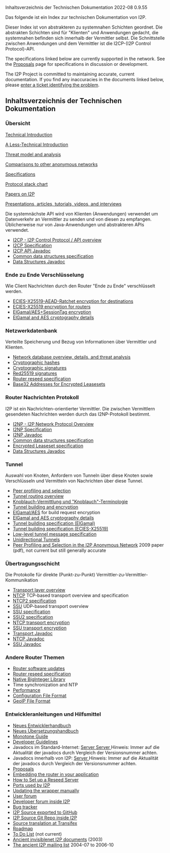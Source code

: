  Inhaltsverzeichnis
der Technischen Dokumentation 2022-08 0.9.55 

Das folgende ist ein Index zur technischen Dokumentation von I2P.

Dieser Index ist von abstrakteren zu systemnahen Schichten geordnet. Die
abstrakten Schichten sind für \"Klienten\" und Anwendungen gedacht, die
systemnahen befinden sich innerhalb der Vermittler selbst. Die
Schnittstelle zwischen Anwendungen und dem Vermittler ist die I2CP-(I2P
Control Protocol)-API.

The specifications linked below are currently supported in the network.
See the [Proposals]() page
for specifications in discussion or development.

The I2P Project is committed to maintaining accurate, current
documentation. If you find any inaccuracies in the documents linked
below, please [enter a ticket identifying the
problem]().

## Inhaltsverzeichnis der Technischen Dokumentation

### Übersicht

[Technical
Introduction]()

[A Less-Technical
Introduction]()

[Threat model and
analysis]()

[Comparisons to other anonymous
networks]()

[Specifications]()

[Protocol stack chart]()

[Papers on I2P]()

[Presentations, articles, tutorials, videos, and
interviews]()

Die systemnächste API wird von Klienten (Anwendungen) verwendet um
Datenverkehr an Vermittler zu senden und von diesen zu empfangen.
Üblicherweise nur von Java-Anwendungen und abstrakteren APIs verwendet.

- [I2CP - I2P Control Protocol / API
 overview]()
- [I2CP Specification]()
- [I2CP API
 Javadoc](http:///net/i2p/client/package-summary.html)
- [Common data structures
 specification]()
- [Data Structures
 Javadoc](http:///net/i2p/data/package-summary.html)

### Ende zu Ende Verschlüsselung

Wie Client Nachrichten durch den Router \"Ende zu Ende\" verschlüsselt
werden.

- [ECIES-X25519-AEAD-Ratchet encryption for
 destinations]()
- [ECIES-X25519 encryption for
 routers]()
- [ElGamal/AES+SessionTag
 encryption]()
- [ElGamal and AES cryptography
 details]()

### Netzwerkdatenbank

Verteilte Speicherung und Bezug von Informationen über Vermittler und
Klienten.

- [Network database overview, details, and threat
 analysis]()
- [Cryptographic
 hashes](#SHA256)
- [Cryptographic
 signatures](#sig)
- [Red25519 signatures]()
- [Router reseed specification]()
- [Base32 Addresses for Encrypted
 Leasesets]()

### Router Nachrichten Protokoll

I2P ist ein Nachrichten-orientierter Vermittler. Die zwischen
Vermittlern gesendeten Nachrichten werden durch das I2NP-Protokoll
bestimmt.

- [I2NP - I2P Network Protocol
 Overview]()
- [I2NP Specification]()
- [I2NP
 Javadoc](http:///net/i2p/data/i2np/package-summary.html)
- [Common data structures
 specification]()
- [Encrypted Leaseset
 specification]()
- [Data Structures
 Javadoc](http:///net/i2p/data/package-summary.html)

### Tunnel

Auswahl von Knoten, Anfordern von Tunneln über diese Knoten sowie
Verschlüsseln und Vermitteln von Nachrichten über diese Tunnel.

- [Peer profiling and
 selection]()
- [Tunnel routing
 overview]()
- [Knoblauch-Vermittlung und
 \"Knoblauch\"-Terminologie]()
- [Tunnel building and
 encryption]()
- [ElGamal/AES]()
 for build request encryption
- [ElGamal and AES cryptography
 details]()
- [Tunnel building specification
 (ElGamal)]()
- [Tunnel building specification
 (ECIES-X25519)]()
- [Low-level tunnel message
 specification]()
- [Unidirectional
 Tunnels]()
- [Peer Profiling and Selection in the I2P Anonymous
 Network](pdf/I2P-PET-CON-2009.1.pdf)
 2009 paper (pdf), not current but still generally accurate

### Übertragungsschicht

Die Protokolle für direkte (Punkt-zu-Punkt)
Vermittler-zu-Vermittler-Kommunikation

- [Transport layer
 overview]()
- [NTCP]() TCP-based
 transport overview and specification
- [NTCP2 specification]()
- [SSU]() UDP-based
 transport overview
- [SSU specification]()
- [SSU2 specification]()
- [NTCP transport
 encryption](#tcp)
- [SSU transport
 encryption](#udp)
- [Transport
 Javadoc](http:///net/i2p/router/transport/package-summary.html)
- [NTCP
 Javadoc](http:///net/i2p/router/transport/ntcp/package-summary.html)
- [SSU
 Javadoc](http:///net/i2p/router/transport/udp/package-summary.html)

### Andere Router Themen

- [Router software updates]()
- [Router reseed specification]()
- [Native BigInteger
 Library]()
- Time synchronization and NTP
- [Performance]()
- [Configuration File
 Format]()
- [GeoIP File Format]()

### Entwickleranleitungen und Hilfsmittel

- [Neues
 Entwicklerhandbuch]()
- [Neues
 Übersetzungshandbuch]()
- [Monotone
 Guide]()
- [Developer
 Guidelines]()
- Javadocs im Standard-Internet: [Server ](https://docs.i2p-projekt.de/javadoc/) [Server ](https://eyedeekay.github.io/javadoc-i2p/) Hinweis: Immer auf die
 Aktualität der javadocs durch Vergleich der Versionsnummer achten.
- Javadocs innerhalb von I2P: [Server ](http:///javadoc-i2p/)
 Hinweis: Immer auf die Aktualität der javadocs durch Vergleich der
 Versionsnummer achten.
- [Proposals]()
- [Embedding the router in your
 application]()
- [How to Set up a Reseed
 Server]()
- [Ports used by I2P]()
- [Updating the wrapper
 manually]()
- [User forum](http://)
- [Developer forum inside
 I2P](http:///)
- [Bug tracker](https://i2pgit.org/i2p-hackers/i2p.i2p/issues)
- [I2P Source exported to GitHub](https://github.com/i2p/i2p.i2p)
- [I2P Source Git Repo inside I2P](http://git.idk.i2p/i2p/i2p.i2p.git)
- [Source translation at
 Transifex](https://www.transifex.net/projects/p/I2P/)
- [Roadmap]()
- [To Do List]() (not
 current)
- [Ancient invisiblenet I2P
 documents]() (2003)
- [The ancient I2P mailing list](http://zzz.i2p/archive/index.html)
 2004-07 to 2006-10


